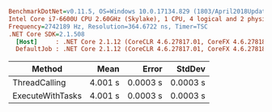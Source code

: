 ``` ini

BenchmarkDotNet=v0.11.5, OS=Windows 10.0.17134.829 (1803/April2018Update/Redstone4)
Intel Core i7-6600U CPU 2.60GHz (Skylake), 1 CPU, 4 logical and 2 physical cores
Frequency=2742189 Hz, Resolution=364.6722 ns, Timer=TSC
.NET Core SDK=2.1.508
  [Host]     : .NET Core 2.1.12 (CoreCLR 4.6.27817.01, CoreFX 4.6.27818.01), 64bit RyuJIT
  DefaultJob : .NET Core 2.1.12 (CoreCLR 4.6.27817.01, CoreFX 4.6.27818.01), 64bit RyuJIT


```
|           Method |    Mean |    Error |   StdDev |
|----------------- |--------:|---------:|---------:|
|    ThreadCalling | 4.001 s | 0.0003 s | 0.0003 s |
| ExecuteWithTasks | 4.001 s | 0.0003 s | 0.0003 s |
